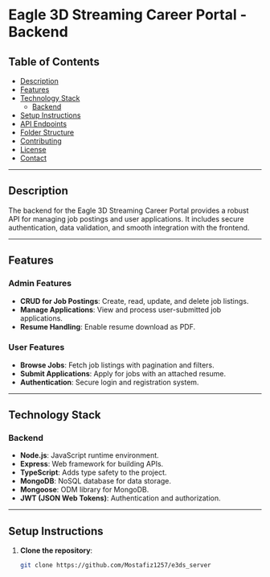 # Eagle 3D Streaming Career Portal - Backend  

## Table of Contents  
- [Description](#description)  
- [Features](#features)  
- [Technology Stack](#technology-stack)  
  - [Backend](#backend)  
- [Setup Instructions](#setup-instructions)  
- [API Endpoints](#api-endpoints)  
- [Folder Structure](#folder-structure)  
- [Contributing](#contributing)  
- [License](#license)  
- [Contact](#contact)  

---  

## Description  
The backend for the Eagle 3D Streaming Career Portal provides a robust API for managing job postings and user applications. It includes secure authentication, data validation, and smooth integration with the frontend.  

---  

## Features  

### Admin Features  
- **CRUD for Job Postings**: Create, read, update, and delete job listings.  
- **Manage Applications**: View and process user-submitted job applications.  
- **Resume Handling**: Enable resume download as PDF.  

### User Features  
- **Browse Jobs**: Fetch job listings with pagination and filters.  
- **Submit Applications**: Apply for jobs with an attached resume.  
- **Authentication**: Secure login and registration system.  

---  

## Technology Stack  

### Backend  
- **Node.js**: JavaScript runtime environment.  
- **Express**: Web framework for building APIs.  
- **TypeScript**: Adds type safety to the project.  
- **MongoDB**: NoSQL database for data storage.  
- **Mongoose**: ODM library for MongoDB.  
- **JWT (JSON Web Tokens)**: Authentication and authorization.  

---  

## Setup Instructions  

1. **Clone the repository**:  
   ```bash  
   git clone https://github.com/Mostafiz1257/e3ds_server  
